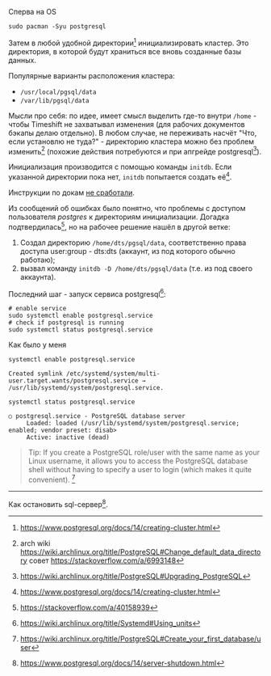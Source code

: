Сперва на OS
```
sudo pacman -Syu postgresql
```

Затем в любой удобной директории[^creating-db-cluster] инициализировать кластер. Это директория, в которой будут храниться все вновь созданные базы данных.

Популярные варианты расположения кластера:
- `/usr/local/pgsql/data`
- `/var/lib/pgsql/data`


Мысли про себя: по идее, имеет смысл выделить где-то внутри `/home` - чтобы Timeshift не захватывал изменения (для рабочих документов бэкапы делаю отдельно). В любом случае, не переживать насчёт "Что, если установлю не туда?" - директорию кластера можно без проблем изменить[^change-cluster-dir] (похожие действия потребуются и при апгрейде postgresql[^postgresql-upgrade]). 


Инициализация производится с помощью команды `initdb`. Если указанной директории пока нет, `initdb` попытается создать её[^creating-db-cluster].

Инструкции по докам [не сработали](initdb_sudo_issue.md). 

Из сообщений об ошибках было понятно, что проблемы с доступом пользователя _postgres_ к директориям инициализации. Догадка подтвердилась[^use-chmod-advice], но на рабочее решение нашёл в другой ветке:
1) Создал директорию `/home/dts/pgsql/data`, соответственно права доступа user:group - dts:dts (аккаунт, из под которого обычно работаю);
2) вызвал команду `initdb -D /home/dts/pgsql/data` (т.е. из под своего аккаунта).


Последний шаг - запуск сервиса postgresql[^basic-systemctl-usage]:
```
# enable service
sudo systemctl enable postgresql.service
# check if postgresql is running
sudo systemctl status postgresql.service
```

Как было у меня
```
systemctl enable postgresql.service

Created symlink /etc/systemd/system/multi-user.target.wants/postgresql.service → /usr/lib/systemd/system/postgresql.service.

systemctl status postgresql.service

○ postgresql.service - PostgreSQL database server
     Loaded: loaded (/usr/lib/systemd/system/postgresql.service; enabled; vendor preset: disab>
     Active: inactive (dead)
```


> Tip: If you create a PostgreSQL role/user with the same name as your Linux username, it allows you to access the PostgreSQL database shell without having to specify a user to login (which makes it quite convenient). [^dp-create-user]




---

Как остановить sql-сервер[^stop-sql-server].


[^creating-db-cluster]: https://www.postgresql.org/docs/14/creating-cluster.html
[^change-cluster-dir]:
    arch wiki https://wiki.archlinux.org/title/PostgreSQL#Change_default_data_directory
    совет https://stackoverflow.com/a/6993148
[^postgresql-upgrade]: https://wiki.archlinux.org/title/PostgreSQL#Upgrading_PostgreSQL
[^stop-sql-server]: https://www.postgresql.org/docs/14/server-shutdown.html
[^use-chmod-advice]: https://stackoverflow.com/a/40158939
[^dp-create-user]: https://wiki.archlinux.org/title/PostgreSQL#Create_your_first_database/user
[^basic-systemctl-usage]: https://wiki.archlinux.org/title/Systemd#Using_units

